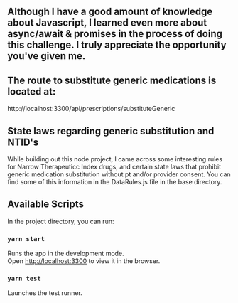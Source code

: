 ## Although I have a good amount of knowledge about Javascript, I learned even more about async/await & promises in the process of doing this challenge. I truly appreciate the opportunity you've given me.

## The route to substitute generic medications is located at:

http://localhost:3300/api/prescriptions/substituteGeneric

## State laws regarding generic substitution and NTID's

While building out this node project, I came across some interesting rules for Narrow Therapeuticc Index drugs, and certain state laws that prohibit generic medication substitution without pt and/or provider consent. You can find some of this information in the DataRules.js file in the base directory.

## Available Scripts

In the project directory, you can run:

### `yarn start`

Runs the app in the development mode.<br>
Open [http://localhost:3300](http://localhost:3300) to view it in the browser.

### `yarn test`

Launches the test runner.
